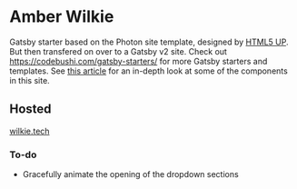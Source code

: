 # Amber Wilkie
Gatsby starter based on the Photon site template, designed by [HTML5 UP](https://html5up.net/photon). But then transfered on over to a Gatsby v2 site. Check out https://codebushi.com/gatsby-starters/ for more Gatsby starters and templates. See [this article](https://wilkie.tech/tech/leverage-react-skills-with-gatsbyjs/) for an in-depth look at some of the components in this site.

## Hosted

[wilkie.tech](https://wilkie.tech)

### To-do
- Gracefully animate the opening of the dropdown sections
